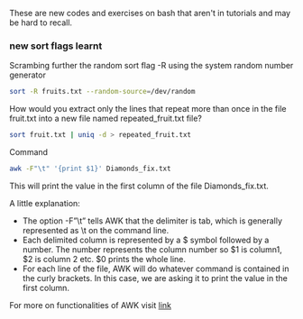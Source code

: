 These are new codes and exercises on bash that aren't in tutorials and may be hard to recall.

### new sort flags learnt

Scrambing further the random sort flag -R using the system random number generator

```bash
sort -R fruits.txt --random-source=/dev/random
```

How would you extract only the lines that repeat more than once in the file fruit.txt into a new file named repeated_fruit.txt file?

```bash
sort fruit.txt | uniq -d > repeated_fruit.txt
```

Command
```bash
awk -F"\t" '{print $1}' Diamonds_fix.txt
```

This will print the value in the first column of the file Diamonds_fix.txt.

A little explanation:

- The option -F”\t” tells AWK that the delimiter is tab, which is generally represented as \t on the command line.
- Each delimited column is represented by a $ symbol followed by a number. The number represents the column number so $1 is column1, $2 is column 2 etc. $0 prints the whole line.
- For each line of the file, AWK will do whatever command is contained in the curly brackets. In this case, we are asking it to print the value in the first column.

For more on functionalities of AWK visit [link](https://www.futurelearn.com/courses/linux-for-bioinformatics/1/steps/1037260)
